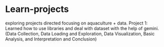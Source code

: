 # Learn-projects
exploring projects directed focusing on aquaculture + data.
Project 1: Learned how to use libraries and deal with dataset with the help of gemini. (Data Collection, Data Loading and Exploration, Data Visualization, Basic Analysis, and Interpretation and Conclusion)
